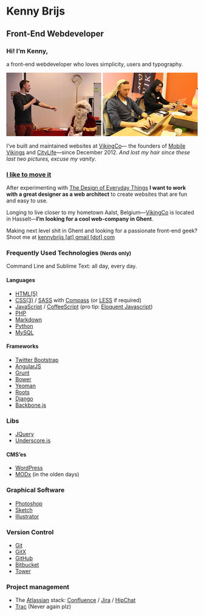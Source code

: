 # Kenny Brijs
## Front-End Webdeveloper

### Hi! I’m Kenny,

a front-end webdeveloper who loves simplicity, users and typography.

![Preparing to beat down racist Sinterklaas](/style/img/README/kenny-vs-sinterklaas.jpg?raw=true)
![Superman brogramming](/style/img/README/kenny-brogramming.jpg?raw=true)

I’ve built and maintained websites at [VikingCo](https://vikingco.com)— the founders of [Mobile Vikings](https://mobilevikings.be/en/) and [CityLife](https://citylife.be/#!/nl/)—since December 2012. *And lost my hair since these last two pictures, excuse my vanity*.

### [I like to move it](https://www.youtube.com/watch?v=Dyx4v1QFzhQ)
After experimenting with [The Design of Everyday Things](http://en.wikipedia.org/wiki/The_Design_of_Everyday_Things) **I want to work with a great designer as a web architect** to create websites that are fun and easy to use.

Longing to live closer to my hometown Aalst, Belgium—[VikingCo](https://vikingco.com) is located in Hasselt—**I’m looking for a cool web-company in Ghent**.

Making next level shit in Ghent and looking for a passionate front-end geek? Shoot me at [kennybrijs [at] gmail [dot] com](mailto:kennybrijs@gmail.com)

### Frequently Used Technologies <small>(Nerds only)</small>

Command Line and Sublime Text: all day, every day.

#### Languages
- [HTML(5)](https://developer.mozilla.org/en-US/docs/Web/Guide/HTML/HTML5)
- [CSS(3)](https://developer.mozilla.org/en/docs/Web/CSS/CSS3) / [SASS](http://sass-lang.com/) with [Compass](http://compass-style.org/) (or [LESS](http://lesscss.org/) if required)
- [JavaScript](https://developer.mozilla.org/en-US/docs/Web/JavaScript) / [CoffeeScript](http://coffeescript.org/) (pro tip: [Eloquent Javascript](http://eloquentjavascript.net/))
- [PHP](http://php.net/)
- [Markdown](http://daringfireball.net/projects/markdown/)
- [Python](https://www.python.org/)
- [MySQL](http://www.mysql.com/)

#### Frameworks
- [Twitter Bootstrap](http://getbootstrap.com/)
- [AngularJS](https://angularjs.org/)
- [Grunt](http://gruntjs.com/)
- [Bower](http://bower.io/)
- [Yeoman](http://yeoman.io/)
- [Roots](https://roots.io/)
- [Django](https://www.djangoproject.com/)
- [Backbone.js](http://backbonejs.org/)

### Libs
- [JQuery](http://jquery.com/)
- [Underscore.js](http://underscorejs.org/)

#### CMS’es
- [WordPress](https://en.wordpress.com/)
- [MODx](http://modx.com/) (in the olden days)

### Graphical Software
- [Photoshop](http://www.adobe.com/products/photoshop.html)
- [Sketch](http://bohemiancoding.com/sketch/)
- [Illustrator](http://www.adobe.com/products/illustrator.html)

### Version Control
- [Git](http://git-scm.com/)
- [GitX](http://rowanj.github.io/gitx/)
- [GitHub](https://github.com/)
- [Bitbucket](https://bitbucket.org/)
- [Tower](http://www.git-tower.com/)

### Project management
- The [Atlassian](https://www.atlassian.com/) stack: [Confluence](https://www.atlassian.com/software/confluence) / [Jira](https://www.atlassian.com/software/jira) / [HipChat](https://www.atlassian.com/software/hipchat)
- [Trac](http://trac.edgewall.org/) (Never again plz)

